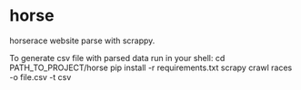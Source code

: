 # horse
horserace website parse with scrappy.

To generate csv file with parsed data run in your shell: 
cd PATH_TO_PROJECT/horse
pip install -r requirements.txt
scrapy crawl races -o file.csv -t csv
